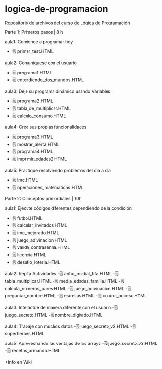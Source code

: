 # logica-de-programacion
Repositorio de archivos del curso de Lógica de Programación

Parte 1: Primeros pasos | 8 h

aula1: Comience a programar hoy

- 🗒 primer_test.HTML

aula2: Comuníquese con el usuario

- 🗒 programa1.HTML
- 🗒 entendiendo_dos_mundos.HTML

aula3: Deje su programa dinámico usando Variables

- 🗒 programa2.HTML
- 🗒 tabla_de_multiplicar.HTML
- 🗒 calculo_consumo.HTML

aula4: Cree sus propias funcionalidades

- 🗒 programa3.HTML
- 🗒 mostrar_alerta.HTML
- 🗒 programa4.HTML
- 🗒 imprimir_edades2.HTML

aula5: Practique resolviendo problemas del dia a dia

- 🗒 imc.HTML
- 🗒 operaciones_matematicas.HTML

Parte 2: Conceptos primordiales | 10h

aula1: Ejecute códigos diferentes dependiendo de la condición

- 🗒 futbol.HTML
- 🗒 calcular_invitados.HTML
- 🗒 imc_mejorado.HTML
- 🗒 juego_adivinacion.HTML
- 🗒 valida_contrasenha.HTML
- 🗒 licencia.HTML
- 🗒 desafio_loteria.HTML

aula2: Repita Actividades
-🗒 anho_mudial_fifa.HTML
-🗒 tabla_multiplicar.HTML
-🗒 media_edades_familia.HTML
-🗒 calcula_numeros_pares.HTML
-🗒 juego_adivinacion.HTML
-🗒 preguntar_nombre.HTML
-🗒 estrellas.HTML
-🗒 control_acceso.HTML

aula3: Interactúe de manera diferente con el usuario
-🗒 juego_secreto.HTML
-🗒 nombre_digitado.HTML

aula4: Trabaje con muchos datos 
-🗒 juego_secreto_v2.HTML
-🗒 superheroes.HTML

aula5: Aprovechando las ventajas de los arrays
-🗒 juego_secreto_v3.HTML
-🗒 recetas_armando.HTML

+Info en Wiki
